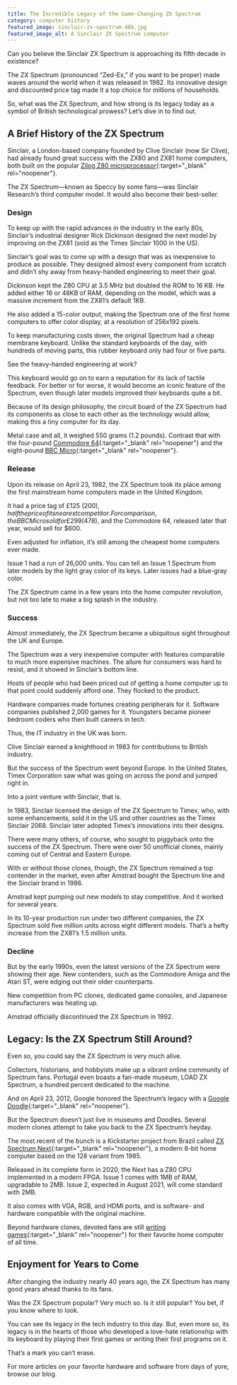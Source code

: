 ```yaml
---
title: The Incredible Legacy of the Game-Changing ZX Spectrum
category: computer history
featured_image: sinclair-zx-spectrum-48k.jpg
featured_image_alt: A Sinclair ZX Spectrum computer
---
```


Can you believe the Sinclair ZX Spectrum is approaching its fifth decade in existence?

The ZX Spectrum (pronounced “Zed-Ex,” if you want to be proper) made waves around the world when it was released in 1982. Its innovative design and discounted price tag made it a top choice for millions of households.

So, what was the ZX Spectrum, and how strong is its legacy today as a symbol of British technological prowess? Let’s dive in to find out.

## A Brief History of the ZX Spectrum

Sinclair, a London-based company founded by Clive Sinclair (now Sir Clive), had already found great success with the ZX80 and ZX81 home computers, both built on the popular [Zilog Z80 microprocessor](https://landley.net/history/mirror/cpm/z80.html){:target="_blank" rel="noopener"}.

The ZX Spectrum—known as Speccy by some fans—was Sinclair Research’s third computer model. It would also become their best-seller.

### Design

To keep up with the rapid advances in the industry in the early 80s, Sinclair’s industrial designer Rick Dickinson designed the next model by improving on the ZX81 (sold as the Timex Sinclair 1000 in the US).

Sinclair’s goal was to come up with a design that was as inexpensive to produce as possible. They designed almost every component from scratch and didn’t shy away from heavy-handed engineering to meet their goal.

Dickinson kept the Z80 CPU at 3.5 MHz but doubled the ROM to 16 KB. He added either 16 or 48KB of RAM, depending on the model, which was a massive increment from the ZX81’s default 1KB.

He also added a 15-color output, making the Spectrum one of the first home computers to offer color display, at a resolution of 256x192 pixels.

To keep manufacturing costs down, the original Spectrum had a cheap membrane keyboard. Unlike the standard keyboards of the day, with hundreds of moving parts, this rubber keyboard only had four or five parts.

See the heavy-handed engineering at work?

This keyboard would go on to earn a reputation for its lack of tactile feedback. For better or for worse, it would become an iconic feature of the Spectrum, even though later models improved their keyboards quite a bit.

Because of its design philosophy, the circuit board of the ZX Spectrum had its components as close to each other as the technology would allow, making this a tiny computer for its day.

Metal case and all, it weighed 550 grams (1.2 pounds). Contrast that with the four-pound [Commodore 64](https://www.commodore.ca/commodore-products/commodore-64-the-best-selling-computer-in-history/){:target="_blank" rel="noopener"} and the eight-pound [BBC Micro](https://computerhistory.org/blog/the-bbc-micro/){:target="_blank" rel="noopener"}.

### Release

Upon its release on April 23, 1982, the ZX Spectrum took its place among the first mainstream home computers made in the United Kingdom.

It had a price tag of £125 ($200), half the price of its nearest competitor. For comparison, the BBC Micro sold for £299 ($478), and the Commodore 64, released later that year, would sell for $600.

Even adjusted for inflation, it’s still among the cheapest home computers ever made.

Issue 1 had a run of 26,000 units. You can tell an Issue 1 Spectrum from later models by the light gray color of its keys. Later issues had a blue-gray color.

The ZX Spectrum came in a few years into the home computer revolution, but not too late to make a big splash in the industry.

### Success

Almost immediately, the ZX Spectrum became a ubiquitous sight throughout the UK and Europe.

The Spectrum was a very inexpensive computer with features comparable to much more expensive machines. The allure for consumers was hard to resist, and it showed in Sinclair’s bottom line.

Hosts of people who had been priced out of getting a home computer up to that point could suddenly afford one. They flocked to the product.

Hardware companies made fortunes creating peripherals for it. Software companies published 2,000 games for it. Youngsters became pioneer bedroom coders who then built careers in tech.

Thus, the IT industry in the UK was born.

Clive Sinclair earned a knighthood in 1983 for contributions to British industry.

But the success of the Spectrum went beyond Europe. In the United States, Timex Corporation saw what was going on across the pond and jumped right in.

Into a joint venture with Sinclair, that is.

In 1983, Sinclair licensed the design of the ZX Spectrum to Timex, who, with some enhancements, sold it in the US and other countries as the Timex Sinclair 2068. Sinclair later adopted Timex’s innovations into their designs.

There were many others, of course, who sought to piggyback onto the success of the ZX Spectrum. There were over 50 unofficial clones, mainly coming out of Central and Eastern Europe.

With or without those clones, though, the ZX Spectrum remained a top contender in the market, even after Amstrad bought the Spectrum line and the Sinclair brand in 1986.

Amstrad kept pumping out new models to stay competitive. And it worked for several years.

In its 10-year production run under two different companies, the ZX Spectrum sold five million units across eight different models. That’s a hefty increase from the ZX81’s 1.5 million units.

### Decline

But by the early 1990s, even the latest versions of the ZX Spectrum were showing their age. New contenders, such as the Commodore Amiga and the Atari ST, were edging out their older counterparts.

New competition from PC clones, dedicated game consoles, and Japanese manufacturers was heating up.

Amstrad officially discontinued the ZX Spectrum in 1992.

## Legacy: Is the ZX Spectrum Still Around?

Even so, you could say the ZX Spectrum is very much alive.

Collectors, historians, and hobbyists make up a vibrant online community of Spectrum fans. Portugal even boasts a fan-made museum, LOAD ZX Spectrum, a hundred percent dedicated to the machine.

And on April 23, 2012, Google honored the Spectrum’s legacy with a [Google Doodle](https://www.google.com/doodles/st-georges-day-the-30th-anniversary-of-the-zx-spectrum){:target="_blank" rel="noopener"}.

But the Spectrum doesn’t just live in museums and Doodles. Several modern clones attempt to take you back to the ZX Spectrum’s heyday.

The most recent of the bunch is a Kickstarter project from Brazil called [ZX Spectrum Next](https://www.specnext.com/about/){:target="_blank" rel="noopener"}, a modern 8-bit home computer based on the 128 variant from 1985.

Released in its complete form in 2020, the Next has a Z80 CPU implemented in a modern FPGA. Issue 1 comes with 1MB of RAM, upgradable to 2MB. Issue 2, expected in August 2021, will come standard with 2MB.

It also comes with VGA, RGB, and HDMI ports, and is software- and hardware compatible with the original machine.

Beyond hardware clones, devoted fans are still [writing games](https://vintageisthenewold.com/tag/zx-spectrum-homebrew-games/){:target="_blank" rel="noopener"} for their favorite home computer of all time.

## Enjoyment for Years to Come

After changing the industry nearly 40 years ago, the ZX Spectrum has many good years ahead thanks to its fans.

Was the ZX Spectrum popular? Very much so. Is it still popular? You bet, if you know where to look.

You can see its legacy in the tech industry to this day. But, even more so, its legacy is in the hearts of those who developed a love-hate relationship with its keyboard by playing their first games or writing their first programs on it.

That’s a mark you can’t erase.

For more articles on your favorite hardware and software from days of yore, browse our blog.

